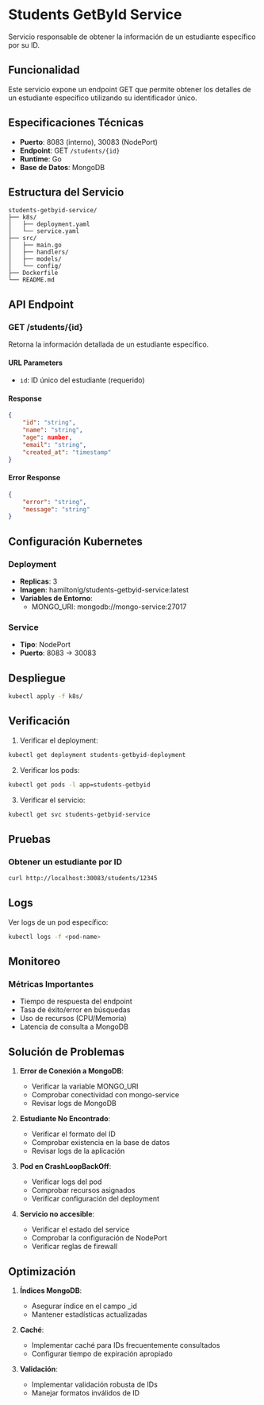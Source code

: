 # Students GetById Service

Servicio responsable de obtener la información de un estudiante específico por su ID.

## Funcionalidad

Este servicio expone un endpoint GET que permite obtener los detalles de un estudiante específico utilizando su identificador único.

## Especificaciones Técnicas

- **Puerto**: 8083 (interno), 30083 (NodePort)
- **Endpoint**: GET `/students/{id}`
- **Runtime**: Go
- **Base de Datos**: MongoDB

## Estructura del Servicio

```
students-getbyid-service/
├── k8s/
│   ├── deployment.yaml
│   └── service.yaml
├── src/
│   ├── main.go
│   ├── handlers/
│   ├── models/
│   └── config/
├── Dockerfile
└── README.md
```

## API Endpoint

### GET /students/{id}

Retorna la información detallada de un estudiante específico.

#### URL Parameters
- `id`: ID único del estudiante (requerido)

#### Response
```json
{
    "id": "string",
    "name": "string",
    "age": number,
    "email": "string",
    "created_at": "timestamp"
}
```

#### Error Response
```json
{
    "error": "string",
    "message": "string"
}
```

## Configuración Kubernetes

### Deployment
- **Replicas**: 3
- **Imagen**: hamiltonlg/students-getbyid-service:latest
- **Variables de Entorno**:
  - MONGO_URI: mongodb://mongo-service:27017

### Service
- **Tipo**: NodePort
- **Puerto**: 8083 -> 30083

## Despliegue

```bash
kubectl apply -f k8s/
```

## Verificación

1. Verificar el deployment:
```bash
kubectl get deployment students-getbyid-deployment
```

2. Verificar los pods:
```bash
kubectl get pods -l app=students-getbyid
```

3. Verificar el servicio:
```bash
kubectl get svc students-getbyid-service
```

## Pruebas

### Obtener un estudiante por ID
```bash
curl http://localhost:30083/students/12345
```

## Logs

Ver logs de un pod específico:
```bash
kubectl logs -f <pod-name>
```

## Monitoreo

### Métricas Importantes
- Tiempo de respuesta del endpoint
- Tasa de éxito/error en búsquedas
- Uso de recursos (CPU/Memoria)
- Latencia de consulta a MongoDB

## Solución de Problemas

1. **Error de Conexión a MongoDB**:
   - Verificar la variable MONGO_URI
   - Comprobar conectividad con mongo-service
   - Revisar logs de MongoDB

2. **Estudiante No Encontrado**:
   - Verificar el formato del ID
   - Comprobar existencia en la base de datos
   - Revisar logs de la aplicación

3. **Pod en CrashLoopBackOff**:
   - Verificar logs del pod
   - Comprobar recursos asignados
   - Verificar configuración del deployment

4. **Servicio no accesible**:
   - Verificar el estado del service
   - Comprobar la configuración de NodePort
   - Verificar reglas de firewall

## Optimización

1. **Índices MongoDB**:
   - Asegurar índice en el campo _id
   - Mantener estadísticas actualizadas

2. **Caché**:
   - Implementar caché para IDs frecuentemente consultados
   - Configurar tiempo de expiración apropiado

3. **Validación**:
   - Implementar validación robusta de IDs
   - Manejar formatos inválidos de ID 